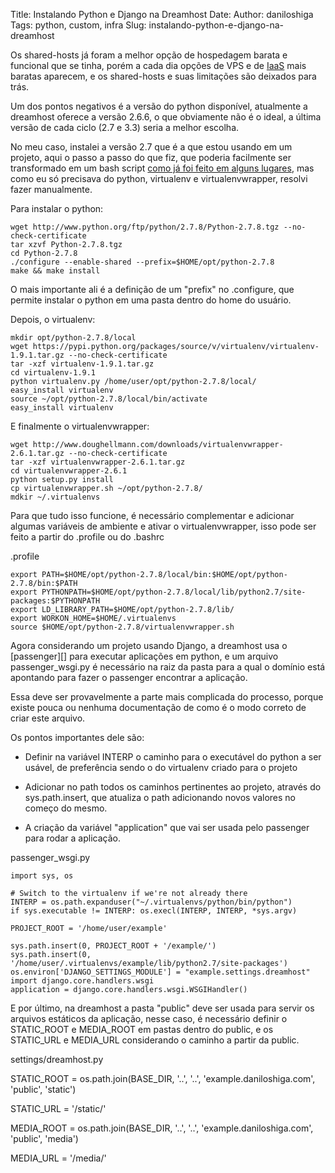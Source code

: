 Title: Instalando Python e Django na Dreamhost
Date:
Author: daniloshiga
Tags: python, custom, infra
Slug: instalando-python-e-django-na-dreamhost

Os shared-hosts já foram a melhor opção de hospedagem barata e funcional que se
tinha, porém a cada dia opções de VPS e de [IaaS][] mais baratas aparecem, e os
shared-hosts e suas limitações são deixados para trás.

Um dos pontos negativos é a versão do python disponível, atualmente a dreamhost
oferece a versão 2.6.6, o que obviamente não é o ideal, a última versão de cada
ciclo (2.7 e 3.3) seria a melhor escolha.

No meu caso, instalei a versão 2.7 que é a que estou usando em um projeto, aqui
o passo a passo do que fiz, que poderia facilmente ser transformado em um bash
script [como já foi feito em alguns lugares][], mas como eu só precisava do
python, virtualenv e virtualenvwrapper, resolvi fazer manualmente.

Para instalar o python:

    wget http://www.python.org/ftp/python/2.7.8/Python-2.7.8.tgz --no-check-certificate
    tar xzvf Python-2.7.8.tgz
    cd Python-2.7.8
    ./configure --enable-shared --prefix=$HOME/opt/python-2.7.8
    make && make install

O mais importante ali é a definição de um "prefix" no .configure, que permite
instalar o python em uma pasta dentro do home do usuário.

Depois, o virtualenv:

    mkdir opt/python-2.7.8/local
    wget https://pypi.python.org/packages/source/v/virtualenv/virtualenv-1.9.1.tar.gz --no-check-certificate
    tar -xzf virtualenv-1.9.1.tar.gz
    cd virtualenv-1.9.1
    python virtualenv.py /home/user/opt/python-2.7.8/local/
    easy_install virtualenv
    source ~/opt/python-2.7.8/local/bin/activate
    easy_install virtualenv

E finalmente o virtualenvwrapper:

    wget http://www.doughellmann.com/downloads/virtualenvwrapper-2.6.1.tar.gz --no-check-certificate
    tar -xzf virtualenvwrapper-2.6.1.tar.gz
    cd virtualenvwrapper-2.6.1
    python setup.py install
    cp virtualenvwrapper.sh ~/opt/python-2.7.8/
    mdkir ~/.virtualenvs

Para que tudo isso funcione, é necessário complementar e adicionar algumas
variáveis de ambiente e ativar o virtualenvwrapper, isso pode ser feito a
partir do .profile ou do .bashrc

.profile

    export PATH=$HOME/opt/python-2.7.8/local/bin:$HOME/opt/python-2.7.8/bin:$PATH
    export PYTHONPATH=$HOME/opt/python-2.7.8/local/lib/python2.7/site-packages:$PYTHONPATH
    export LD_LIBRARY_PATH=$HOME/opt/python-2.7.8/lib/
    export WORKON_HOME=$HOME/.virtualenvs
    source $HOME/opt/python-2.7.8/virtualenvwrapper.sh

Agora considerando um projeto usando Django, a dreamhost usa o [passenger][]
para executar aplicações em python, e um arquivo passenger_wsgi.py é necessário
na raiz da pasta para a qual o domínio está apontando para fazer o passenger
encontrar a aplicação.

Essa deve ser provavelmente a parte mais complicada do processo, porque existe
pouca ou nenhuma documentação de como é o modo correto de criar este arquivo.

Os pontos importantes dele são:

- Definir na variável INTERP o caminho para o executável do python a ser
  usável, de preferência sendo o do virtualenv criado para o projeto

- Adicionar no path todos os caminhos pertinentes ao projeto, através do
  sys.path.insert, que atualiza o path adicionando novos valores no começo do
  mesmo.

- A criação da variável "application" que vai ser usada pelo passenger para
  rodar a aplicação.

passenger_wsgi.py

    import sys, os

    # Switch to the virtualenv if we're not already there
    INTERP = os.path.expanduser("~/.virtualenvs/python/bin/python")
    if sys.executable != INTERP: os.execl(INTERP, INTERP, *sys.argv)

    PROJECT_ROOT = '/home/user/example'

    sys.path.insert(0, PROJECT_ROOT + '/example/')
    sys.path.insert(0, '/home/user/.virtualenvs/example/lib/python2.7/site-packages')
    os.environ['DJANGO_SETTINGS_MODULE'] = "example.settings.dreamhost"
    import django.core.handlers.wsgi
    application = django.core.handlers.wsgi.WSGIHandler()

E por último, na dreamhost a pasta "public" deve ser usada para servir os
arquivos estáticos da aplicação, nesse caso, é necessário definir o STATIC_ROOT
e MEDIA_ROOT em pastas dentro do public, e os STATIC_URL e MEDIA_URL
considerando o caminho a partir da public.

settings/dreamhost.py

STATIC_ROOT = os.path.join(BASE_DIR, '..', '..', 'example.daniloshiga.com',
                           'public', 'static')

STATIC_URL = '/static/'

MEDIA_ROOT = os.path.join(BASE_DIR, '..', '..', 'example.daniloshiga.com',
                          'public', 'media')

MEDIA_URL = '/media/'

[IaaS]: http://en.wikipedia.org/wiki/Infrastructure_as_a_service#Infrastructure_as_a_service_.28IaaS.29
[como já foi feito em alguns lugares]: https://github.com/tmslnz/Dreamhost-Custom-Env
